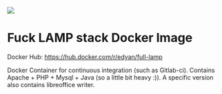 [![](https://images.microbadger.com/badges/image/inetprocess/full-lamp.svg)](https://microbadger.com/images/inetprocess/full-lamp "Get your own image badge on microbadger.com")

# Fuck LAMP stack Docker Image
Docker Hub: https://hub.docker.com/r/edyan/full-lamp

Docker Container for continuous integration (such as Gitlab-ci). Contains Apache + PHP + Mysql + Java (so a little bit heavy :)). A specific version also contains libreoffice writer. 
